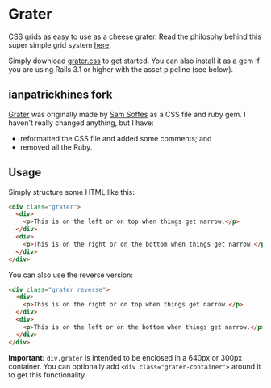# Grater 

CSS grids as easy to use as a cheese grater. Read the philosphy behind this super simple grid system [here](http://samsoff.es/posts/my-grid-system).

Simply download [grater.css](https://github.com/samsoffes/grater/raw/master/grater.css) to get started. You can also install it as a gem if you are using Rails 3.1 or higher with the asset pipeline (see below).

## ianpatrickhines fork

[Grater](https://github.com/soffes/grater) was originally made by [Sam Soffes](http://soff.es) as a CSS file and ruby gem. I haven't really changed anything, but I have: 

- reformatted the CSS file and added some comments; and
- removed all the Ruby.

## Usage

Simply structure some HTML like this:

``` html
<div class="grater">
  <div>
    <p>This is on the left or on top when things get narrow.</p>
  </div>
  <div>
    <p>This is on the right or on the bottom when things get narrow.</p>
  </div>
</div>
```

You can also use the reverse version:

``` html
<div class="grater reverse">
  <div>
    <p>This is on the right or on top when things get narrow.</p>
  </div>
  <div>
    <p>This is on the left or on the bottom when things get narrow.</p>
  </div>
</div>
```

**Important:** `div.grater` is intended to be enclosed in a 640px or 300px container. You can optionally add `<div class="grater-container">` around it to get this functionality.